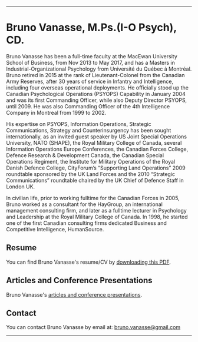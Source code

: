 * * *
# Bruno Vanasse, M.Ps.(I-O Psych), CD.

Bruno Vanasse has been a full-time faculty at the MacEwan University School of Business, from Nov 2013 to May 2017, and has a Masters in Industrial-Organizational Psychology from Université du Québec à Montréal. Bruno retired in 2015 at the rank of Lieutenant-Colonel from the Canadian Army Reserves, after 30 years of service in Infantry and Intelligence, including four overseas operational deployments. He officially stood up the Canadian Psychological Operations (PSYOPS) Capability in January 2004 and was its first Commanding Officer, while also Deputy Director PSYOPS, until 2009. He was also Commanding Officer of the 4th Intelligence Company in Montreal from 1999 to 2002.

His expertise on PSYOPS, Information Operations, Strategic Communications, Strategy and Counterinsurgency has been sought internationally, as an invited guest speaker by US Joint Special Operations University, NATO (SHAPE), the Royal Military College of Canada, several Information Operations Europe Conferences, the Canadian Forces College, Defence Research & Development Canada, the Canadian Special Operations Regiment, the Institute for Military Operations of the Royal Danish Defence College, CityForum’s “Supporting Land Operations” 2009 roundtable sponsored by the UK Land Forces and the 2010 “Strategic Communications” roundtable chaired by the UK Chief of Defence Staff in London UK.
 
In civilian life, prior to working fulltime for the Canadian Forces in 2005, Bruno worked as a consultant for the HayGroup, an international management consulting firm, and later as a fulltime lecturer in Psychology and Leadership at the Royal Military College of Canada. In 1998, he started one of the first Canadian consulting firms dedicated Business and Competitive Intelligence, HumanSource. 


## Resume

You can find Bruno Vanasse's resume/CV by [downloading this PDF](Bruno_Vanasse.pdf).


## Articles and Conference Presentations

Bruno Vanasse's [articles and conference presentations](articles/README.md).


## Contact 

You can contact Bruno Vanasse by email at: <bruno.vanasse@gmail.com> 


* * *
